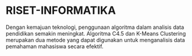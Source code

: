 # RISET-INFORMATIKA
Dengan kemajuan teknologi, penggunaan algoritma dalam analisis data pendidikan semakin meningkat. Algoritma C4.5 dan K-Means Clustering merupakan dua metode yang dapat digunakan untuk menganalisis data pemahaman mahasiswa secara efektif. 
